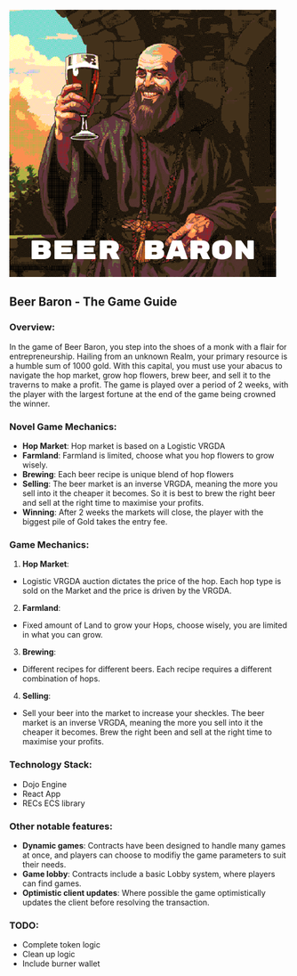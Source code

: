 ![monk](./client/public/images/people/victor_logo.png)

## **Beer Baron** - The Game Guide

### **Overview:**

In the game of Beer Baron, you step into the shoes of a monk with a flair for entrepreneurship. Hailing from an unknown Realm, your primary resource is a humble sum of 1000 gold. With this capital, you must use your abacus to navigate the hop market, grow hop flowers, brew beer, and sell it to the traverns to make a profit. The game is played over a period of 2 weeks, with the player with the largest fortune at the end of the game being crowned the winner.

### **Novel Game Mechanics:**

- **Hop Market**: Hop market is based on a Logistic VRGDA
- **Farmland**: Farmland is limited, choose what you hop flowers to grow wisely.
- **Brewing**: Each beer recipe is unique blend of hop flowers
- **Selling**: The beer market is an inverse VRGDA, meaning the more you sell into it the cheaper it becomes. So it is best to brew the right beer and sell at the right time to maximise your profits.
- **Winning**: After 2 weeks the markets will close, the player with the biggest pile of Gold takes the entry fee.

### **Game Mechanics:**

1. **Hop Market**:
- Logistic VRGDA auction dictates the price of the hop. Each hop type is sold on the Market and the price is driven by the VRGDA. 

2. **Farmland**:
- Fixed amount of Land to grow your Hops, choose wisely, you are limited in what you can grow.

3. **Brewing**:
- Different recipes for different beers. Each recipe requires a different combination of hops.

4. **Selling**:
- Sell your beer into the market to increase your sheckles. The beer market is an inverse VRGDA, meaning the more you sell into it the cheaper it becomes. Brew the right been and sell at the right time to maximise your profits.

### Technology Stack:

- Dojo Engine
- React App
- RECs ECS library


### Other notable features:

- **Dynamic games**: Contracts have been designed to handle many games at once, and players can choose to modifiy the game parameters to suit their needs.
- **Game lobby**: Contracts include a basic Lobby system, where players can find games.
- **Optimistic client updates**: Where possible the game optimistically updates the client before resolving the transaction.


### TODO:

- Complete token logic
- Clean up logic
- Include burner wallet
